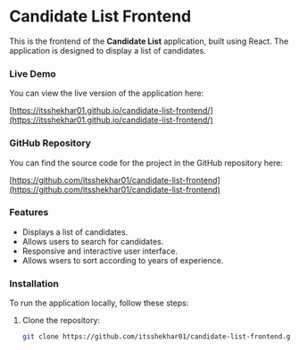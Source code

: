 # Candidate List Frontend

This is the frontend of the **Candidate List** application, built using React. The application is designed to display a list of candidates.

### Live Demo

You can view the live version of the application here:

[https://itsshekhar01.github.io/candidate-list-frontend/](https://itsshekhar01.github.io/candidate-list-frontend/)

### GitHub Repository

You can find the source code for the project in the GitHub repository here:

[https://github.com/itsshekhar01/candidate-list-frontend](https://github.com/itsshekhar01/candidate-list-frontend)

### Features

- Displays a list of candidates.
- Allows users to search for candidates.
- Responsive and interactive user interface.
- Allows wsers to sort according to years of experience.

### Installation

To run the application locally, follow these steps:

1. Clone the repository:
   ```bash
   git clone https://github.com/itsshekhar01/candidate-list-frontend.git
